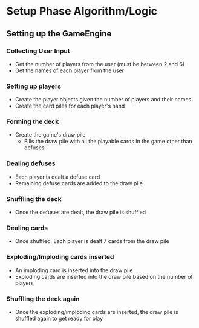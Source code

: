 # Setup Phase Algorithm/Logic

## Setting up the GameEngine

### Collecting User Input
- Get the number of players from the user (must be between 2 and 6)
- Get the names of each player from the user

### Setting up players
- Create the player objects given the number of players and their names
- Create the card piles for each player's hand

### Forming the deck
- Create the game's draw pile
  - Fills the draw pile with all the playable cards in the game other than defuses

### Dealing defuses
- Each player is dealt a defuse card
- Remaining defuse cards are added to the draw pile

### Shuffling the deck
- Once the defuses are dealt, the draw pile is shuffled

### Dealing cards
- Once shuffled, Each player is dealt 7 cards from the draw pile

### Exploding/Imploding cards inserted
- An imploding card is inserted into the draw pile
- Exploding cards are inserted into the draw pile based on the number of players

### Shuffling the deck again
- Once the exploding/imploding cards are inserted, the draw pile is shuffled again to get ready for play

